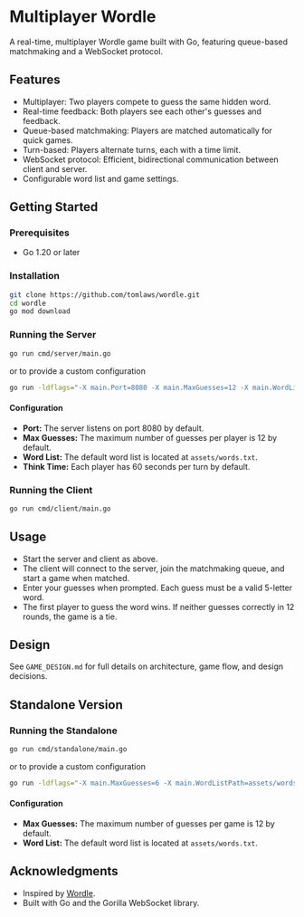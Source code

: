 # Multiplayer Wordle

A real-time, multiplayer Wordle game built with Go, featuring queue-based matchmaking and a WebSocket protocol.

## Features
- Multiplayer: Two players compete to guess the same hidden word.
- Real-time feedback: Both players see each other's guesses and feedback.
- Queue-based matchmaking: Players are matched automatically for quick games.
- Turn-based: Players alternate turns, each with a time limit.
- WebSocket protocol: Efficient, bidirectional communication between client and server.
- Configurable word list and game settings.

## Getting Started

### Prerequisites
- Go 1.20 or later

### Installation
```sh
git clone https://github.com/tomlaws/wordle.git
cd wordle
go mod download
```

### Running the Server
```sh
go run cmd/server/main.go
```
or to provide a custom configuration
```sh
go run -ldflags="-X main.Port=8080 -X main.MaxGuesses=12 -X main.WordListPath=assets/words.txt -X main.ThinkTime=60" cmd/server/main.go
```
#### Configuration
- **Port:** The server listens on port 8080 by default.
- **Max Guesses:** The maximum number of guesses per player is 12 by default.
- **Word List:** The default word list is located at `assets/words.txt`.
- **Think Time:** Each player has 60 seconds per turn by default.

### Running the Client
```sh
go run cmd/client/main.go
```

## Usage
- Start the server and client as above.
- The client will connect to the server, join the matchmaking queue, and start a game when matched.
- Enter your guesses when prompted. Each guess must be a valid 5-letter word.
- The first player to guess the word wins. If neither guesses correctly in 12 rounds, the game is a tie.

## Design
See `GAME_DESIGN.md` for full details on architecture, game flow, and design decisions.

## Standalone Version
### Running the Standalone
```sh
go run cmd/standalone/main.go
```
or to provide a custom configuration
```sh
go run -ldflags="-X main.MaxGuesses=6 -X main.WordListPath=assets/words.txt" cmd/standalone/main.go
```
#### Configuration
- **Max Guesses:** The maximum number of guesses per game is 12 by default.
- **Word List:** The default word list is located at `assets/words.txt`.

## Acknowledgments
- Inspired by [Wordle](https://www.nytimes.com/games/wordle/index.html).
- Built with Go and the Gorilla WebSocket library.
